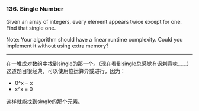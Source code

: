 ### 136. Single Number
Given an array of integers, every element appears twice except for one. Find that single one.

Note:
Your algorithm should have a linear runtime complexity. Could you implement it without using extra memory?

* * *

在一堆成对数组中找到single的那一个。（现在看到single总感觉有讽刺意味……）    
这道题目很经典，可以使用位运算异或进行，因为：    

* 0^x = x    
* x^x = 0    

这样就能找到single的那个元素。   

